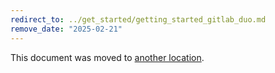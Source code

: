 ```yaml
---
redirect_to: ../get_started/getting_started_gitlab_duo.md
remove_date: "2025-02-21"
---
```


<!-- markdownlint-disable -->
<!-- vale off -->

This document was moved to [another location](../get_started/getting_started_gitlab_duo.md).

<!-- This redirect file can be deleted after <2025-02-21>. -->
<!-- Redirects that point to other docs in the same project expire in three months. -->
<!-- Redirects that point to docs in a different project or site (for example, link is not relative and starts with `https:`) expire in one year. -->
<!-- Before deletion, see: https://docs.gitlab.com/ee/development/documentation/redirects.html -->
